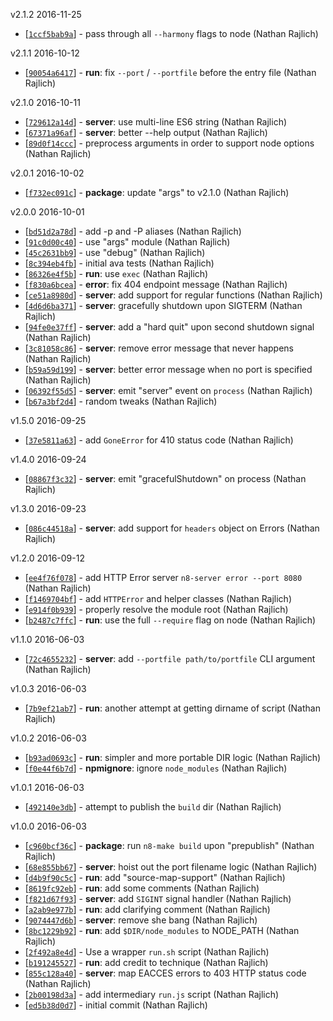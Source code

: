 v2.1.2 2016-11-25

* [[`1ccf5bab9a`](https://github.com/TooTallNate/n8-server/commit/1ccf5bab9a)] - pass through all `--harmony` flags to node (Nathan Rajlich)

v2.1.1 2016-10-12

* [[`90054a6417`](https://github.com/TooTallNate/n8-server/commit/90054a6417)] - **run**: fix `--port` / `--portfile` before the entry file (Nathan Rajlich)

v2.1.0 2016-10-11

* [[`729612a14d`](https://github.com/TooTallNate/n8-server/commit/729612a14d)] - **server**: use multi-line ES6 string (Nathan Rajlich)
* [[`67371a96af`](https://github.com/TooTallNate/n8-server/commit/67371a96af)] - **server**: better --help output (Nathan Rajlich)
* [[`89d0f14ccc`](https://github.com/TooTallNate/n8-server/commit/89d0f14ccc)] - preprocess arguments in order to support node options (Nathan Rajlich)

v2.0.1 2016-10-02

* [[`f732ec091c`](https://github.com/TooTallNate/n8-server/commit/f732ec091c)] - **package**: update "args" to v2.1.0 (Nathan Rajlich)

v2.0.0 2016-10-01

* [[`bd51d2a78d`](https://github.com/TooTallNate/n8-server/commit/bd51d2a78d)] - add -p and -P aliases (Nathan Rajlich)
* [[`91c0d00c40`](https://github.com/TooTallNate/n8-server/commit/91c0d00c40)] - use "args" module (Nathan Rajlich)
* [[`45c2631bb9`](https://github.com/TooTallNate/n8-server/commit/45c2631bb9)] - use "debug" (Nathan Rajlich)
* [[`8c394eb4fb`](https://github.com/TooTallNate/n8-server/commit/8c394eb4fb)] - initial ava tests (Nathan Rajlich)
* [[`86326e4f5b`](https://github.com/TooTallNate/n8-server/commit/86326e4f5b)] - **run**: use `exec` (Nathan Rajlich)
* [[`f830a6bcea`](https://github.com/TooTallNate/n8-server/commit/f830a6bcea)] - **error**: fix 404 endpoint message (Nathan Rajlich)
* [[`ce51a8980d`](https://github.com/TooTallNate/n8-server/commit/ce51a8980d)] - **server**: add support for regular functions (Nathan Rajlich)
* [[`4d6d6ba371`](https://github.com/TooTallNate/n8-server/commit/4d6d6ba371)] - **server**: gracefully shutdown upon SIGTERM (Nathan Rajlich)
* [[`94fe0e37ff`](https://github.com/TooTallNate/n8-server/commit/94fe0e37ff)] - **server**: add a "hard quit" upon second shutdown signal (Nathan Rajlich)
* [[`3c81058c86`](https://github.com/TooTallNate/n8-server/commit/3c81058c86)] - **server**: remove error message that never happens (Nathan Rajlich)
* [[`b59a59d199`](https://github.com/TooTallNate/n8-server/commit/b59a59d199)] - **server**: better error message when no port is specified (Nathan Rajlich)
* [[`06392f55d5`](https://github.com/TooTallNate/n8-server/commit/06392f55d5)] - **server**: emit "server" event on `process` (Nathan Rajlich)
* [[`b67a3bf2d4`](https://github.com/TooTallNate/n8-server/commit/b67a3bf2d4)] - random tweaks (Nathan Rajlich)

v1.5.0 2016-09-25

* [[`37e5811a63`](https://github.com/TooTallNate/n8-server/commit/37e5811a63)] - add `GoneError` for 410 status code (Nathan Rajlich)

v1.4.0 2016-09-24

* [[`08867f3c32`](https://github.com/TooTallNate/n8-server/commit/08867f3c32)] - **server**: emit "gracefulShutdown" on process (Nathan Rajlich)

v1.3.0 2016-09-23

* [[`086c44518a`](https://github.com/TooTallNate/n8-server/commit/086c44518a)] - **server**: add support for `headers` object on Errors (Nathan Rajlich)

v1.2.0 2016-09-12

* [[`ee4f76f078`](https://github.com/TooTallNate/n8-server/commit/ee4f76f078)] - add HTTP Error server `n8-server error --port 8080` (Nathan Rajlich)
* [[`f1469704bf`](https://github.com/TooTallNate/n8-server/commit/f1469704bf)] - add `HTTPError` and helper classes (Nathan Rajlich)
* [[`e914f0b939`](https://github.com/TooTallNate/n8-server/commit/e914f0b939)] - properly resolve the module root (Nathan Rajlich)
* [[`b2487c7ffc`](https://github.com/TooTallNate/n8-server/commit/b2487c7ffc)] - **run**: use the full `--require` flag on node (Nathan Rajlich)

v1.1.0 2016-06-03

* [[`72c4655232`](https://github.com/TooTallNate/n8-server/commit/72c4655232)] - **server**: add `--portfile path/to/portfile` CLI argument (Nathan Rajlich)

v1.0.3 2016-06-03

* [[`7b9ef21ab7`](https://github.com/TooTallNate/n8-server/commit/7b9ef21ab7)] - **run**: another attempt at getting dirname of script (Nathan Rajlich)

v1.0.2 2016-06-03

* [[`b93ad0693c`](https://github.com/TooTallNate/n8-server/commit/b93ad0693c)] - **run**: simpler and more portable DIR logic (Nathan Rajlich)
* [[`f0e44f6b7d`](https://github.com/TooTallNate/n8-server/commit/f0e44f6b7d)] - **npmignore**: ignore `node_modules` (Nathan Rajlich)

v1.0.1 2016-06-03

* [[`492140e3db`](https://github.com/TooTallNate/n8-server/commit/492140e3db)] - attempt to publish the `build` dir (Nathan Rajlich)

v1.0.0 2016-06-03

* [[`c960bcf36c`](https://github.com/TooTallNate/n8-server/commit/c960bcf36c)] - **package**: run `n8-make build` upon "prepublish" (Nathan Rajlich)
* [[`68e855bb67`](https://github.com/TooTallNate/n8-server/commit/68e855bb67)] - **server**: hoist out the port filename logic (Nathan Rajlich)
* [[`d4b9f90c5c`](https://github.com/TooTallNate/n8-server/commit/d4b9f90c5c)] - **run**: add "source-map-support" (Nathan Rajlich)
* [[`8619fc92eb`](https://github.com/TooTallNate/n8-server/commit/8619fc92eb)] - **run**: add some comments (Nathan Rajlich)
* [[`f821d67f93`](https://github.com/TooTallNate/n8-server/commit/f821d67f93)] - **server**: add `SIGINT` signal handler (Nathan Rajlich)
* [[`a2ab9e977b`](https://github.com/TooTallNate/n8-server/commit/a2ab9e977b)] - **run**: add clarifying comment (Nathan Rajlich)
* [[`9074447d6b`](https://github.com/TooTallNate/n8-server/commit/9074447d6b)] - **server**: remove she bang (Nathan Rajlich)
* [[`8bc1229b92`](https://github.com/TooTallNate/n8-server/commit/8bc1229b92)] - **run**: add `$DIR/node_modules` to NODE_PATH (Nathan Rajlich)
* [[`2f492a8e4d`](https://github.com/TooTallNate/n8-server/commit/2f492a8e4d)] - Use a wrapper `run.sh` script (Nathan Rajlich)
* [[`b191245527`](https://github.com/TooTallNate/n8-server/commit/b191245527)] - **run**: add credit to technique (Nathan Rajlich)
* [[`855c128a40`](https://github.com/TooTallNate/n8-server/commit/855c128a40)] - **server**: map EACCES errors to 403 HTTP status code (Nathan Rajlich)
* [[`2b00198d3a`](https://github.com/TooTallNate/n8-server/commit/2b00198d3a)] - add intermediary `run.js` script (Nathan Rajlich)
* [[`ed5b38d0d7`](https://github.com/TooTallNate/n8-server/commit/ed5b38d0d7)] - initial commit (Nathan Rajlich)
